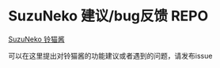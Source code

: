 # SuzuNeko 建议/bug反馈 REPO

[SuzuNeko 铃猫酱](https://github.com/RaTaiHok/SuzuNeko_QQbot)

可以在这里提出对铃猫酱的功能建议或者遇到的问题，请发布issue
